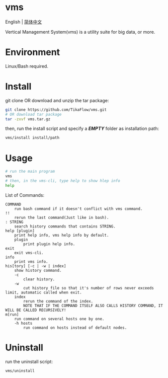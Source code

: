 # vms

English | [简体中文](README_CN.md)

Vertical Management System(vms) is a utility suite for big data, or more.

# Environment

Linux/Bash required.

# Install

git clone OR download and unzip the tar package:

```bash
git clone https://github.com/TikaFlow/vms.git
# OR download tar package
tar -zxvf vms.tar.gz
```

then, run the install script and specify a ***EMPTY*** folder as installation path:

```bash
vms/install install/path
```

# Usage

```bash
# run the main program
vms
# then, in the vms-cli, type help to show hlep info
help
```

List of Commands:

    COMMAND
        run bash command if it doesn't conflict with vms command.
    !!
        rerun the last command(Just like in bash).
    : STRING
        search history commands that contains STRING.
    help [plugin]
        print help info, vms help info by default.
        plugin
            print plugin help info.
    exit
        exit vms-cli.
    info
        print vms info.
    his[tory] [-c | -w | index]
        show history command.
        -c
            clear history.
        -w
            cut history file so that it's number of rows never exceeds limit, automatic called when exit.
        index
            rerun the command of the index.
            NOTE THAT IF THE COMMAND ITSELF ALSO CALLS HISTORY COMMAND, IT WILL BE CALLED RECURSIVELY!
    m[run]
        run command on several hosts one by one.
        -h hosts
            run command on hosts instead of default nodes.

# Uninstall

run the uninstall script:

```bash
vms/uninstall
```
